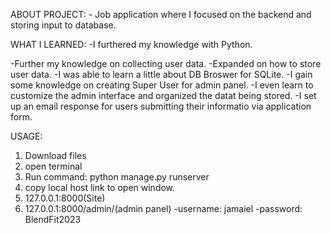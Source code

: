 ABOUT PROJECT: - Job application where I focused on the backend and storing input to database.


WHAT I LEARNED: -I furthered my knowledge with Python.

-Further my knowledge on collecting user data.
-Expanded on how to store user data. 
-I was able to learn a little about DB Broswer for SQLite.
-I gain some knowledge on creating Super User for admin panel.
-I even learn to customize the admin interface and organized the datat being stored.
-I set up an email response for users submitting their informatio via application form. 

USAGE:


1. Download files
2. open terminal 
3. Run command: python manage.py runserver
4. copy local host link to open window. 
5. 127.0.0.1:8000(Site)
6. 127.0.0.1:8000/admin/(admin panel) 
    -username: jamaiel
    -password: BlendFit2023
